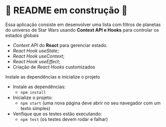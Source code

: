 # 🚧 README em construção 🚧

Essa aplicação consiste em  desenvolver uma lista com filtros de planetas do universo de Star Wars usando **Context API e Hooks** para controlar os estados globais

*  _Context API_ do **React** para gerenciar estado.
*  _React Hook useState_;
*  _React Hook useContext_;
* _React Hook useEffect_;
* Criação de  _React Hooks_ customizados

 Instale as dependências e inicialize o projeto
  * Instale as dependências:
    * `npm install`
  * Inicialize o projeto:
    * `npm start` (uma nova página deve abrir no seu navegador com um texto simples)
  * Verifique que os testes estão executando:
    * `npm test` (os testes devem rodar e falhar)
